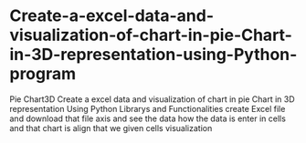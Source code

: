 # Create-a-excel-data-and-visualization-of-chart-in-pie-Chart-in-3D-representation-using-Python-program
Pie Chart3D  Create a excel data and visualization of chart in pie Chart in 3D representation  Using Python Librarys and Functionalities create Excel file and download that file axis and see the data how the data is enter in cells and that chart is align that we given cells visualization
